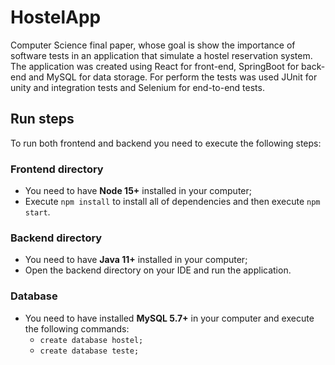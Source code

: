 # HostelApp

  Computer Science final paper, whose goal is show the importance of software tests in an application that simulate a hostel reservation system. 
  The application was created using React for front-end, SpringBoot for back-end and MySQL for data storage.
  For perform the tests was used JUnit for unity and integration tests and Selenium for end-to-end tests.

## Run steps

  To run both frontend and backend you need to execute the following steps:
  
 ### Frontend directory
  - You need to have **Node 15+** installed in your computer;
  - Execute `npm install` to install all of dependencies and then execute `npm start`.
 
 ### Backend directory
  - You need to have **Java 11+** installed in your computer;
  - Open the backend directory on your IDE and run the application.

### Database
  - You need to have installed **MySQL 5.7+** in your computer and execute the following commands:
    - `create database hostel;`
    - `create database teste;`
